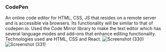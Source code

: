 ### CodePen
An online code editor for HTML, CSS, JS that resides on a remote server and is accessible via browsers. Its functionality will be similar to that of codepen.io. Used the Code Mirror library to make the text editor which has several language modes and add-ons that enhance editing functionality. Technologies used are HTML, CSS and React.
![Screenshot (330)](https://user-images.githubusercontent.com/83272770/154096201-a503c175-e8e3-4fac-8043-6eef4362ace1.png)
![Screenshot (331)](https://user-images.githubusercontent.com/83272770/154096389-d0bde07f-b0d7-48f8-a23d-57de9f7b1fbc.png)
